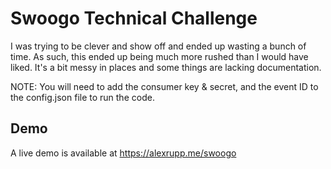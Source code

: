 # Swoogo Technical Challenge

I was trying to be clever and show off and ended up wasting a bunch of time. As such, this ended up being much more rushed than I would have liked. It's a bit messy in places and some things are lacking documentation.

NOTE: You will need to add the consumer key & secret, and the event ID to the config.json file to run the code.


## Demo

A live demo is available at https://alexrupp.me/swoogo